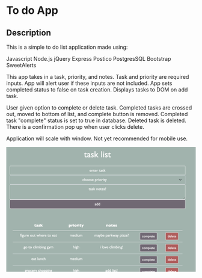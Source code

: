 # To do App

## Description

This is a simple to do list application made using:

Javascript
Node.js
jQuery
Express
Postico
PostgresSQL
Bootstrap
SweetAlerts

This app takes in a task, priority, and notes. Task and priority are required inputs. App will alert user if these inputs are not included. App sets completed status to false on task creation. Displays tasks to DOM on add task.

User given option to complete or delete task. Completed tasks are crossed out, moved to bottom of list, and complete button is removed. Completed task "complete" status is set to true in database. Deleted task is deleted. There is a confirmation pop up when user clicks delete.

Application will scale with window. Not yet recommended for mobile use.


![screenshot](./screenshot/task-list.png)

